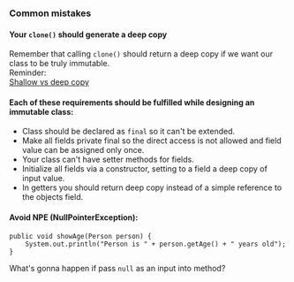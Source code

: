 ### Common mistakes

#### Your `clone()` should generate a deep copy 
Remember that calling `clone()` should return a deep copy if we want our class to be truly immutable.  
Reminder:  
[Shallow vs deep copy](https://javaconceptoftheday.com/difference-between-shallow-copy-vs-deep-copy-in-java/)

#### Each of these requirements should be fulfilled while designing an immutable class:  
* Class should be declared as `final`  so it can't be extended.
* Make all fields private final so the direct access is not allowed and field value can be assigned only once.
* Your class can't have setter methods for fields.
* Initialize all fields via a constructor, setting to a field a deep copy of input value.
* In getters you should return deep copy instead of a simple reference to the objects field.

#### Avoid NPE (NullPointerException):
```
public void showAge(Person person) {
    System.out.println("Person is " + person.getAge() + " years old");
}
```
What's gonna happen if pass `null` as an input into method? 
